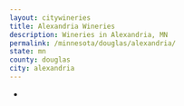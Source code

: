 ```yaml
---
layout: citywineries
title: Alexandria Wineries
description: Wineries in Alexandria, MN
permalink: /minnesota/douglas/alexandria/
state: mn
county: douglas
city: alexandria
---
```

-
